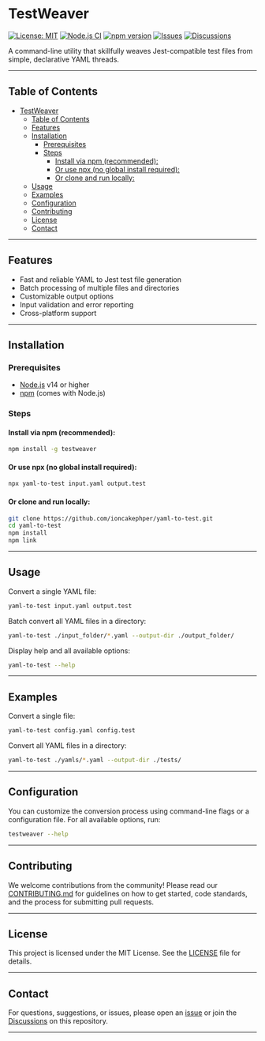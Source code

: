 # TestWeaver

[![License: MIT](https://img.shields.io/badge/License-MIT-yellow.svg)](LICENSE)
[![Node.js CI](https://github.com/ioncakephper/testweaver/actions/workflows/node.js.yml/badge.svg)](https://github.com/ioncakephper/testweaver/actions)
[![npm version](https://img.shields.io/npm/v/testweaver.svg)](https://www.npmjs.com/package/testweaver)
[![Issues](https://img.shields.io/github/issues/ioncakephper/testweaver.svg)](https://github.com/ioncakephper/testweaver/issues)
[![Discussions](https://img.shields.io/github/discussions/ioncakephper/testweaver.svg)](https://github.com/ioncakephper/testweaver/discussions)

A command-line utility that skillfully weaves Jest-compatible test files from simple, declarative YAML threads.

---

## Table of Contents

- [TestWeaver](#testweaver)
  - [Table of Contents](#table-of-contents)
  - [Features](#features)
  - [Installation](#installation)
    - [Prerequisites](#prerequisites)
    - [Steps](#steps)
      - [Install via npm (recommended):](#install-via-npm-recommended)
      - [Or use npx (no global install required):](#or-use-npx-no-global-install-required)
      - [Or clone and run locally:](#or-clone-and-run-locally)
  - [Usage](#usage)
  - [Examples](#examples)
  - [Configuration](#configuration)
  - [Contributing](#contributing)
  - [License](#license)
  - [Contact](#contact)

---

## Features

- Fast and reliable YAML to Jest test file generation
- Batch processing of multiple files and directories
- Customizable output options
- Input validation and error reporting
- Cross-platform support

---

## Installation

### Prerequisites

- [Node.js](https://nodejs.org/) v14 or higher
- [npm](https://www.npmjs.com/) (comes with Node.js)

### Steps

#### Install via npm (recommended):

```bash
npm install -g testweaver
```

#### Or use npx (no global install required):

```bash
npx yaml-to-test input.yaml output.test
```

#### Or clone and run locally:

```bash
git clone https://github.com/ioncakephper/yaml-to-test.git
cd yaml-to-test
npm install
npm link
```

---

## Usage

Convert a single YAML file:
```bash
yaml-to-test input.yaml output.test
```

Batch convert all YAML files in a directory:
```bash
yaml-to-test ./input_folder/*.yaml --output-dir ./output_folder/
```

Display help and all available options:
```bash
yaml-to-test --help
```

---

## Examples

Convert a single file:
```bash
yaml-to-test config.yaml config.test
```

Convert all YAML files in a directory:
```bash
yaml-to-test ./yamls/*.yaml --output-dir ./tests/
```

---

## Configuration

You can customize the conversion process using command-line flags or a configuration file. For all available options, run:
```bash
testweaver --help
```

---

## Contributing

We welcome contributions from the community! Please read our [CONTRIBUTING.md](CONTRIBUTING.md) for guidelines on how to get started, code standards, and the process for submitting pull requests.

---

## License

This project is licensed under the MIT License. See the [LICENSE](LICENSE) file for details.

---

## Contact

For questions, suggestions, or issues, please open an [issue](https://github.com/ioncakephper/testweaver/issues) or join the [Discussions](https://github.com/ioncakephper/testweaver/discussions) on this repository.

---